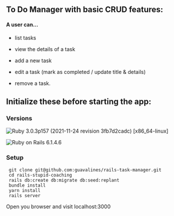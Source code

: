 ## To Do Manager with basic CRUD features: 
#### A user can... 
- list tasks

- view the details of a task

- add a new task

- edit a task (mark as completed / update title & details)

- remove a task.


## Initialize these before starting the app:

### Versions

![Ruby](https://img.shields.io/badge/Ruby-CC342D?style=for-the-badge&logo=ruby&logoColor=white) 3.0.3p157 (2021-11-24 revision 3fb7d2cadc) [x86_64-linux]

![Ruby on Rails](https://img.shields.io/badge/Ruby_on_Rails-CC0000?style=for-the-badge&logo=ruby-on-rails&logoColor=white) 6.1.4.6

### Setup

```
 git clone git@github.com:guavalines/rails-task-manager.git
 cd rails-stupid-coaching
 rails db:create db:migrate db:seed:replant
 bundle install
 yarn install
 rails server
```
Open you browser and visit localhost:3000
